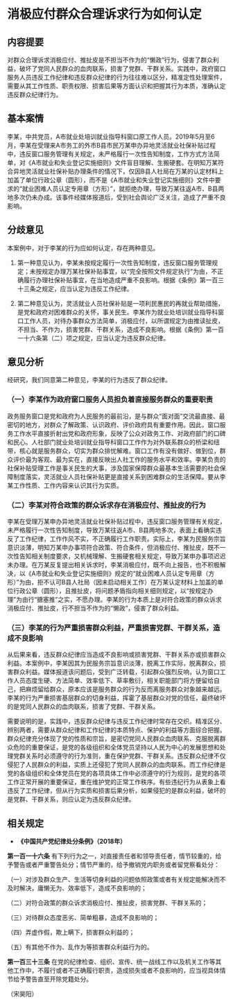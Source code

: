 # 消极应付群众合理诉求行为如何认定

## 内容提要

对群众合理诉求消极应付、推扯皮是不担当不作为的“懒政”行为，侵害了群众利益，破坏了党同人民群众的血肉联系，损害了党群、干群关系。实践中，政府窗口服务人员违反工作纪律和违反群众纪律的行为往往难以区分，精准定性处理案件，需要从其工作性质、职责权限、损害后果等方面认识和把握其行为本质，准确认定违反群众纪律行为。

## 基本案情

李某，中共党员，A市就业处培训就业指导科窗口原工作人员。2019年5月至6月，李某在受理来A市务工的外市B县市民万某申办异地灵活就业社保补贴过程中，违反窗口服务管理有关规定，未严格履行一次性告知制度，工作方式方法简单，对《A市就业和失业登记实施细则》文件盲目理解、生搬硬套。在明知万某符合异地灵活就业社保补贴办理条件的情况下，仅因B县人社局在万某的认定材料上加盖了单位行政公章（圆形），而不是《A市就业和失业登记实施细则》文件中要求的“就业困难人员认定专用章（方形）”，就拒绝办理，导致万某往返A市、B县两地多次仍未办成。该事件经媒体报道后，受到社会舆论广泛关注，造成了严重不良影响。

## 分歧意见

本案例中，对于李某的行为应如何认定，存在两种意见。

1. 第一种意见认为，李某未按规定履行一次性告知制度，违反窗口服务管理规定；未按规定办理万某社保补贴事宜，以“完全按照文件规定执行”为由，不正确履行办理社保补贴事宜，在当地造成严重不良影响。根据《条例》第一百三十三条之规定，应当认定为违反工作纪律。

2. 第二种意见认为，灵活就业人员社保补贴是一项利民惠民的再就业帮助措施，是党和政府对困难群众的关怀，事关民生。李某作为就业处培训就业指导科窗口工作人员，对待办事群众方法简单，消极应付，以所谓规定为由推读扯皮，不担当、不作为，损害党群、干群关系，造成不良影响。根据《条例》第一百一十六条第（二）项之规定，应当认定为违反群众纪律。

## 意见分析

经研究，我们同意第二种意见，李某的行为违反了群众纪律。

### （一）李某作为政府窗口服务人员担负着直接服务群众的重要职责

政务服务窗口是党和政府为人民服务的最前沿，是与群众“面对面”交流最直接、最密切的地方，对群众了解政策、认识政府、评价政府具有重要作用。因此，窗口服务工作水平直接折射出党和政府形象，反映了公众对政务工作、对政府部门的口碑和民心。人社部门就业处培训就业指导科窗口工作作为对外联系群众的桥梁和纽带，核心就是服务群众，切实为群众排忧解难。窗口工作有没有做好、做到位，群众评价最为客观、最为实在，直接反映出人社工作的服务水平和效率。李某负责的社保补贴受理工作是事关民生的大事，涉及国家保障群众最基本生活需要的社会保障制度落实，灵活就业人员社保补贴更是直接关系到困难群众的生活保障。要从李某工作性质、工作内容来认识其行为实质。

### （二）李某对符合政策的群众诉求存在消极应付、推扯皮的行为

李某在受理万某申办异地灵活就业社保补贴过程中，违反窗口服务管理有关规定，未严格履行一次性告知制度，导致万某往返A市、B县两地多次，表面上看确实违反了工作纪律，工作作风不实，不正确履行工作职责。实际上，李某为民服务宗旨意识淡薄，明知万某申办事项符合政策、符合条件，但消极应付、推扯皮，既不一次性告知相关制度要求，又机械理解、生搬硬套相关规定，导致万某申办事项迟迟未办理。在万某反复提出相关诉求时，李某消极应付，既不向上报告，也不积极解决，以《A市就业和失业登记实施细则》规定的“就业困难人员认定专用章（方形）”为由，拒不认可B县人社局（因未启动相关工作）在万某认定材料上加盖的单位行政公章（圆形），且推扯皮，将问题矛盾指向相关细则规定，以“按规定办理”为由行“搪塞推”之实，不愿办理。李某的行为本质上是对符合政策的群众诉求消极应付、推扯皮，行不担当不作为的“懒政”，侵害了群众利益。

### （三）李某的行为严重损害群众利益，严重损害党群、干群关系，造成不良影响

从后果来看，违反群众纪律应当造成不良影响或损害党群、干群关系亦或损害群众利益。本案例中，李某因其为民服务宗旨意识淡薄，脱离工作实际，脱离群众，损害群众利益。媒体报道该问题后，受到广泛转载，引起群众强烈反响，认为窗口工作人员态度生硬、方法简单、效率低下、草率敷衍，相关职能部门将方便留给自己，把麻烦留给群众，原本应该是服务群众的行为反而离服务群众对象越来越远。李某的行为严重损害基层群众的切身利益，挥霍了基层群众对党的信任，最终破坏的是党同人民群众的血肉联系，损害了党群、干群关系。

需要说明的是，实践中，违反群众纪律与违反工作纪律时常存在交织。精准区分、辨别两者，需要从群众纪律和工作纪律的本质特点、保护的利益等方面综合把握。群众纪律充分体现了党的性质和宗旨，是密切党同人民群众血肉联系、克服脱离群众危险的重要保证，是党的各级组织和全体党员坚持以人民为中心的发展思想和处理党群关系时必须遵守的行为准则，重在保护党群、干群关系。违反群众纪律不仅侵犯了人民群众的利益，实质上还侵犯了党同人民群众的血肉联系。而工作纪律是党的各级组织和全体党员在党的各项具体工作中必须遵守的行为规则，是党的各项工作正常开展的重要保证，重在维护党的正常工作秩序。有些违纪行为从表象上看违反了工作纪律，但从行为实质和损害后果分析，如果侵犯的是群众利益，破坏的是党群、干群关系，则应认定为违反群众纪律。

## 相关规定

* **《中国共产党纪律处分条例》（2018年）**

**第一百一十六条** 有下列行为之一，对直接责任者和领导责任者，情节较重的，给予警告或者严重警告处分；情节严重的，给予撤销党内职务或者留党察看处分：

（一）对涉及群众生产、生活等切身利益的问题依照政策或者有关规定能解决而不及时解决，庸懒无为、效率低下，造成不良影响的；

（二）对符合政策的群众诉求消极应付、推扯皮，损害党群、干群关系的；

（三）对待群众态度恶劣、简单粗暴，造成不良影响的；

（四）弄虚作假，欺上瞒下，损害群众利益的；

（五）有其他不作为、乱作为等损害群众利益行为的。

**第一百三十三条** 在党的纪律检查、组织、宣传、统一战线工作以及机关工作等其他工作中，不履行或者不正确履行职责，造成损失或者不良影响的，应当视具体情节给予警告直至开除党籍处分。

（宋昊阳）